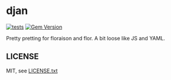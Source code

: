 
# djan

[![tests](https://github.com/floraison/fugit/workflows/test/badge.svg)](https://github.com/floraison/fugit/actions)
[![Gem Version](https://badge.fury.io/rb/djan.svg)](https://badge.fury.io/rb/djan)

Pretty pretting for floraison and flor. A bit loose like JS and YAML.

## LICENSE

MIT, see [LICENSE.txt](LICENSE.txt)

